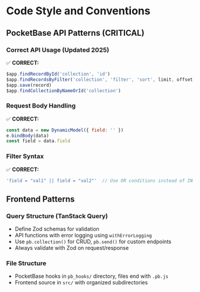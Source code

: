 # Code Style and Conventions

## PocketBase API Patterns (CRITICAL)

### Correct API Usage (Updated 2025)
✅ **CORRECT:**
```javascript
$app.findRecordById('collection', 'id')
$app.findRecordsByFilter('collection', 'filter', 'sort', limit, offset, params)
$app.save(record)
$app.findCollectionByNameOrId('collection')
```

### Request Body Handling
✅ **CORRECT:**
```javascript
const data = new DynamicModel({ field: '' })
e.bindBody(data)
const field = data.field
```

### Filter Syntax
✅ **CORRECT:**
```javascript
'field = "val1" || field = "val2"'  // Use OR conditions instead of IN operator
```

## Frontend Patterns

### Query Structure (TanStack Query)
- Define Zod schemas for validation
- API functions with error logging using `withErrorLogging`
- Use `pb.collection()` for CRUD, `pb.send()` for custom endpoints
- Always validate with Zod on request/response

### File Structure
- PocketBase hooks in `pb_hooks/` directory, files end with `.pb.js`
- Frontend source in `src/` with organized subdirectories